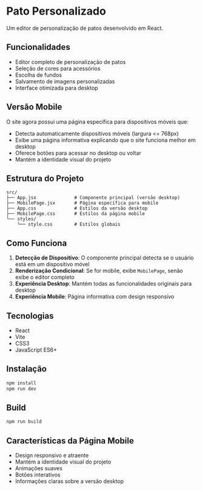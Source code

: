 # Pato Personalizado

Um editor de personalização de patos desenvolvido em React.

## Funcionalidades

- Editor completo de personalização de patos
- Seleção de cores para acessórios
- Escolha de fundos
- Salvamento de imagens personalizadas
- Interface otimizada para desktop

## Versão Mobile

O site agora possui uma página específica para dispositivos móveis que:

- Detecta automaticamente dispositivos móveis (largura <= 768px)
- Exibe uma página informativa explicando que o site funciona melhor em desktop
- Oferece botões para acessar no desktop ou voltar
- Mantém a identidade visual do projeto

## Estrutura do Projeto

```
src/
├── App.jsx              # Componente principal (versão desktop)
├── MobilePage.jsx       # Página específica para mobile
├── App.css              # Estilos da versão desktop
├── MobilePage.css       # Estilos da página mobile
└── styles/
    └── style.css        # Estilos globais
```

## Como Funciona

1. **Detecção de Dispositivo**: O componente principal detecta se o usuário está em um dispositivo móvel
2. **Renderização Condicional**: Se for mobile, exibe `MobilePage`, senão exibe o editor completo
3. **Experiência Desktop**: Mantém todas as funcionalidades originais para desktop
4. **Experiência Mobile**: Página informativa com design responsivo

## Tecnologias

- React
- Vite
- CSS3
- JavaScript ES6+

## Instalação

```bash
npm install
npm run dev
```

## Build

```bash
npm run build
```

## Características da Página Mobile

- Design responsivo e atraente
- Mantém a identidade visual do projeto
- Animações suaves
- Botões interativos
- Informações claras sobre a versão desktop
